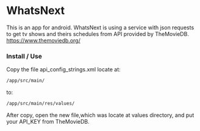 # WhatsNext
This is an app for android.
WhatsNext is using a service with json requests to get tv shows and theirs 
schedules from API provided by TheMovieDB.
https://www.themoviedb.org/

### Install / Use
Copy the file api_config_strings.xml locate at: 
```sh 
/app/src/main/ 
``` 
to: 
```sh
/app/src/main/res/values/
```
After copy, open the new file,which was locate at values directory, and put your API_KEY from TheMovieDB.




